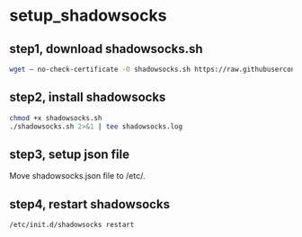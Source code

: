 # setup_shadowsocks
## step1, download shadowsocks.sh
```bash
wget — no-check-certificate -O shadowsocks.sh https://raw.githubusercontent.com/teddysun/shadowsocks_install/master/shadowsocks.sh
```

## step2, install shadowsocks
```bash
chmod +x shadowsocks.sh
./shadowsocks.sh 2>&1 | tee shadowsocks.log
```

## step3, setup json file
Move shadowsocks.json file to /etc/.

## step4, restart shadowsocks
```bash
/etc/init.d/shadowsocks restart
```